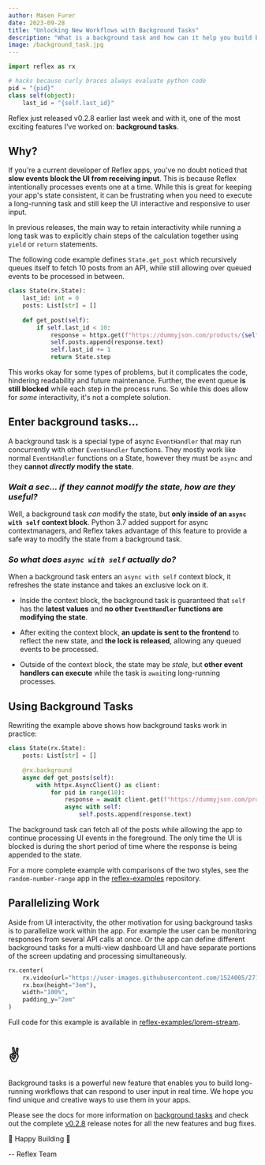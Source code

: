 ```yaml
---
author: Masen Furer
date: 2023-09-28
title: "Unlocking New Workflows with Background Tasks"
description: "What is a background task and how can it help you build better apps?"
image: /background_task.jpg
---
```


```python exec
import reflex as rx

# hacks because curly braces always evaluate python code
pid = "{pid}"
class self(object):
    last_id = "{self.last_id}"
```


Reflex just released v0.2.8 earlier last week and with it, one of the most
exciting features I've worked on: **background tasks**.

## Why?

If you're a current developer of Reflex apps, you've no doubt noticed that **slow
events block the UI from receiving input**. This is because Reflex intentionally
processes events one at a time. While this is great for keeping your app's state
consistent, it can be frustrating when you need to execute a long-running task
and still keep the UI interactive and responsive to user input.

In previous releases, the main way to retain interactivity while running a long
task was to explicitly chain steps of the calculation together using `yield` or
`return` statements.

The following code example defines `State.get_post` which recursively queues itself
to fetch 10 posts from an API, while still allowing over queued events to be
processed in between.

```python
class State(rx.State):
    last_id: int = 0
    posts: List[str] = []
     
    def get_post(self):
        if self.last_id < 10:
            response = httpx.get(f"https://dummyjson.com/products/{self.last_id}")
            self.posts.append(response.text)
            self.last_id += 1
            return State.step
```

This works okay for some types of problems, but it complicates the code,
hindering readability and future maintenance. Further, the event queue **is
still blocked** while each step in the process runs. So while this does allow
for _some_ interactivity, it's not a complete solution.

## Enter background tasks...

A background task is a special type of async `EventHandler` that may run
concurrently with other `EventHandler` functions. They mostly work like normal
`EventHandler` functions on a State, however they must be `async` and they
**cannot _directly_ modify the state**.

### _Wait a sec... if they cannot modify the state, how are they useful?_

Well, a background task _can_ modify the state, but **only inside of an `async
with self` context block**. Python 3.7 added support for async contextmanagers,
and Reflex takes advantage of this feature to provide a safe way to modify the
state from a background task.

### _So what does `async with self` actually do?_

When a background task enters an `async with self` context block, it refreshes
the state instance and takes an exclusive lock on it.

* Inside the context block, the background task is guaranteed that `self` has the **latest
  values** and **no other `EventHandler` functions are modifying the state**.

* After exiting the context block, **an update is sent to the frontend** to reflect
  the new state, and **the lock is released**, allowing any queued events to be processed.

* Outside of the context block, the state may be _stale_, but **other event handlers
  can execute** while the task is `await`ing long-running processes.

## Using Background Tasks

Rewriting the example above shows how background tasks work in practice:

```python
class State(rx.State):
    posts: List[str] = []
    
    @rx.background
    async def get_posts(self):
        with httpx.AsyncClient() as client:
            for pid in range(10):
                response = await client.get(f"https://dummyjson.com/products/{pid}")
                async with self:
                    self.posts.append(response.text)
```

The background task can fetch all of the posts while allowing the app to
continue processing UI events in the foreground.  The only time the UI is
blocked is during the short period of time where the response is being appended
to the state.

For a more complete example with comparisons of the two styles, see the
`random-number-range` app in the
[reflex-examples](https://github.com/reflex-dev/reflex-examples/blob/main/random-number-range/random_number_range/random_number_range.py)
repository.

## Parallelizing Work

Aside from UI interactivity, the other motivation for using background tasks is
to parallelize work within the app. For example the user can be monitoring
responses from several API calls at once. Or the app can define different
background tasks for a multi-view dashboard UI and have separate portions of the
screen updating and processing simultaneously.

```python eval
rx.center(
    rx.video(url="https://user-images.githubusercontent.com/1524005/271007407-09c832ff-ecbd-4a9d-a8a5-67779c673045.mov"),
    rx.box(height="3em"),
    width="100%",
    padding_y="2em"
)
```

Full code for this example is available in [reflex-examples/lorem-stream](https://github.com/reflex-dev/reflex-examples/tree/main/lorem-stream).

# ✌️

Background tasks is a powerful new feature that enables you to build
long-running workflows that can respond to user input in real time. We hope you
find unique and creative ways to use them in your apps.

Please see the docs for more information on [background
tasks](/docs/advanced-guide/background-tasks/) and check out the complete
[v0.2.8](https://github.com/reflex-dev/reflex/releases/tag/v0.2.8)
release notes for all the new features and bug fixes.

🔧 Happy Building 🚀

-- Reflex Team